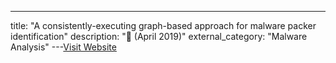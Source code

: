 ---
title: "A consistently-executing graph-based approach for malware packer identification"
description: "📰  (April 2019)"
external_category: "Malware Analysis"
---[Visit Website](https://ieeexplore.ieee.org/document/8695825)

